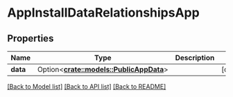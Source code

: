 # AppInstallDataRelationshipsApp

## Properties

Name | Type | Description | Notes
------------ | ------------- | ------------- | -------------
**data** | Option<[**crate::models::PublicAppData**](PublicAppData.md)> |  | [optional]

[[Back to Model list]](../README.md#documentation-for-models) [[Back to API list]](../README.md#documentation-for-api-endpoints) [[Back to README]](../README.md)


